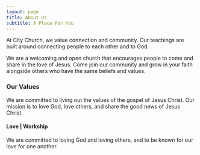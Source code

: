 ```yaml
---
layout: page
title: About Us
subtitle: A Place For You
---
```


At City Church, we value connection and community. Our teachings are built around connecting people to each other and to God.

We are a welcoming and open church that encourages people to come and share in the love of Jesus. Come join our community and grow in your faith alongside others who have the same beliefs and values.

### Our Values
We are committed to living out the values of the gospel of Jesus Christ. Our mission is to love God, love others, and share the good news of Jesus Christ.

#### Love | Workship
We are committed to loving God and loving others, and to be known for our love for one another.
